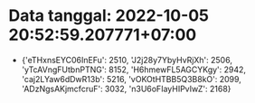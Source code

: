 # Data tanggal: 2022-10-05 20:52:59.207771+07:00

* {'eTHxnsEYC06InEFu': 2510, 'J2j28y7YbyHvRjXh': 2506, 'yTcAVngFUtbnPTNG': 8152, 'H6hmewFL5AGCYKgy': 2942, 'caj2LYaw6dDwR13b': 5216, 'vOKOtHTBB5Q3B8kO': 2099, 'ADzNgsAKjmcfcruF': 3032, 'n3U6oFIayHIPvIwZ': 2168}
